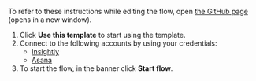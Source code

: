 To refer to these instructions while editing the flow, open [the GitHub page](https://github.com/ot4i/app-connect-templates/blob/main/resources/markdown/Create%20an%20Asana%20task%20for%20every%20new%20Insigthly%20task_instructions.md) (opens in a new window).

1. Click **Use this template** to start using the template.
2. Connect to the following accounts by using your credentials:
   - [Insightly](https://ibm.biz/acinsightly)
   - [Asana](https://ibm.biz/acasana)
3. To start the flow, in the banner click **Start flow**.
